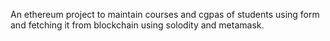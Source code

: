 An ethereum project to maintain courses and cgpas of students using form and fetching it from blockchain using solodity and metamask.
